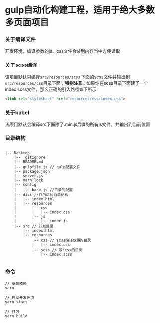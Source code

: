 # gulp自动化构建工程，适用于绝大多数多页面项目

### 关于编译文件
开发环境，编译参数的js、css文件会放到内存当中方便读取

### 关于scss编译
该项目默认只编译`src/resources/scss` 下面的scss文件并输出到 `src/resources/css`目录下面；**特别注意**：如果你在scss目录下面建了一个index.scss文件，那么正确的引入路径如下所示

```html
<link rel="stylesheet" href="resources/css/index.css">
```

### 关于babel
该项目默认会编译src下面除了.min.js后缀的所有js文件，并输出到当前位置

### 目录结构

```

|-- Desktop
    |-- .gitignore
    |-- README.md
    |-- gulpfile.js // gulp配置文件
    |-- package.json
    |-- server.js
    |-- yarn.lock
    |-- config
    |   |-- base.js //目录的配置
    |-- dist //打包后的目录结构
    |   |-- index.html
    |   |-- resources
    |       |-- css
    |       |   |-- index.css
    |       |-- js
    |           |-- index.js
    |-- src // 开发目录
        |-- index.html
        |-- resources
            |-- css // scss编译放置的目录
            |   |-- index.css
            |-- scss // 写scss的目录
                |-- index.scss


```

### 命令

```
// 安装依赖
yarn 

// 启动开发环境
yarn start 

// 打包
yarn build

```
